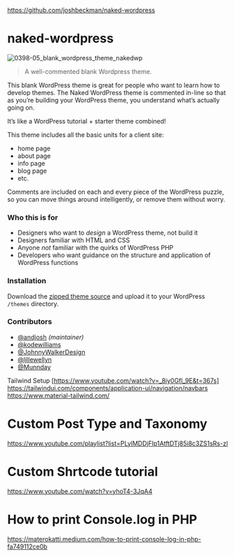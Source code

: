 https://github.com/joshbeckman/naked-wordpress

naked-wordpress
===============

![0398-05_blank_wordpress_theme_nakedwp](https://user-images.githubusercontent.com/2358584/151289541-9873bc9c-18d0-41a8-aeab-a9361cbee051.jpg)


> A well-commented blank Wordpress theme.

This blank WordPress theme is great for people who want to learn how to develop themes. The Naked WordPress theme is commented in-line so that as you’re building your WordPress theme, you understand what’s actually going on.

It’s like a WordPress tutorial + starter theme combined!

This theme includes all the basic units for a client site:
- home page
- about page
- info page
- blog page
- etc.

Comments are included on each and every piece of the WordPress puzzle, so you can move things around intelligently, or remove them without worry.

### Who this is for

- Designers who want to _design_ a WordPress theme, not build it
- Designers familiar with HTML and CSS
- Anyone _not_ familiar with the quirks of WordPress PHP
- Developers who want guidance on the structure and application of WordPress functions

### Installation

Download the [zipped theme source](https://github.com/andjosh/naked-wordpress/archive/refs/heads/master.zip) and upload it to your WordPress `/themes` directory.

### Contributors
- [@andjosh][0] _(maintainer)_
- [@kodewilliams][1]
- [@JohnnyWalkerDesign][2]
- [@ljllewellyn][3]
- [@Munnday][4]

[0]: https://github.com/andjosh
[1]: https://github.com/kodewilliams
[2]: https://github.com/JohnnyWalkerDesign
[3]: https://github.com/ljllewellyn
[4]: https://github.com/Munnday

Tailwind Setup [https://www.youtube.com/watch?v=_8iy0Gfl_9E&t=367s]
https://tailwindui.com/components/application-ui/navigation/navbars
https://www.material-tailwind.com/

# Custom Post Type and Taxonomy
https://www.youtube.com/playlist?list=PLylMDDjFIp1AtftDTj85i8c3ZS1sRs-zl

# Custom Shrtcode tutorial
https://www.youtube.com/watch?v=yhoT4-3JqA4

# How to print Console.log in PHP
https://materokatti.medium.com/how-to-print-console-log-in-php-fa749112ce0b